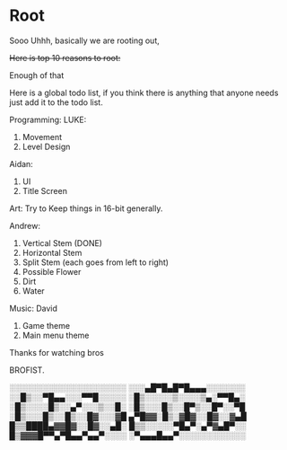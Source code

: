 # Root

Sooo Uhhh, basically we are rooting out,

~~Here is top 10 reasons to root:~~

Enough of that

Here is a global todo list, if you think there is anything that anyone needs just add it to the todo list.

Programming:
LUKE:
1. Movement
2. Level Design

Aidan:
1. UI
2. Title Screen

Art:
Try to Keep things in 16-bit generally.

Andrew:
1. Vertical Stem (DONE)
2. Horizontal Stem
3. Split Stem (each goes from left to right)
4. Possible Flower
5. Dirt
6. Water

Music:
David
1. Game theme
2. Main menu theme

Thanks for watching bros

BROFIST.

░░░░░░░░░░░░░░░░░░░░░
░░░▄█▀█▄█▀█▄▄▄░░░░░░░
░░█▒░░▀█▄▄░░░▀▀█░░░░░
░█▒░░░░░▒░░░░▒▄░▀▀█▄░
░█▒░░░░█▒░░▄▀░░░▒░░█░
░█▒░░░█▒░░█▀▒░░█▀░░▀█
░█▒░░░█▒░░█▒░░█▓░░░▓█
▄▀█▓▓░█▒░▓█▓░░█▓░░▓▄█
█▒▒████▄▓▓█▓░░█▓░░▄█░
█▒▒░░░░░▀█▄▀░▄▀▓▄█▀░░
█▒▓▓▓█▀▀▄▀█▄▄▀▄▄▀░░░░
░▀▄▄▄█▄▄▀░░░░░░░░░░░░
